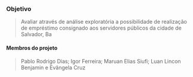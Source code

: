 ### Objetivo
> Avaliar através de análise exploratória a possibilidade de realização de empréstimo consignado aos servidores públicos da cidade de Salvador, Ba

#### Membros do projeto 
> Pablo Rodrigo Dias; Igor Ferreira; Maruan Elias Siufi; Luan Lincon Benjamin e Evângela Cruz

